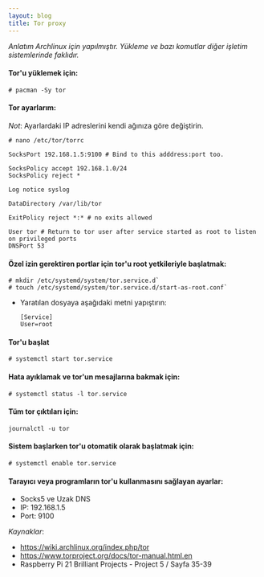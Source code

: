 ```yaml
---
layout: blog
title: Tor proxy
---
```

_Anlatım Archlinux için yapılmıştır. Yükleme ve bazı komutlar diğer işletim sistemlerinde faklıdır._

#### Tor'u yüklemek için:
```
# pacman -Sy tor
```

#### Tor ayarlarım:
_Not_: Ayarlardaki IP adreslerini kendi ağınıza göre değiştirin.

```
# nano /etc/tor/torrc
```

```
SocksPort 192.168.1.5:9100 # Bind to this adddress:port too.

SocksPolicy accept 192.168.1.0/24
SocksPolicy reject *

Log notice syslog

DataDirectory /var/lib/tor

ExitPolicy reject *:* # no exits allowed

User tor # Return to tor user after service started as root to listen on privileged ports
DNSPort 53
```

#### Özel izin gerektiren portlar için tor'u root yetkileriyle başlatmak:
```
# mkdir /etc/systemd/system/tor.service.d`
# touch /etc/systemd/system/tor.service.d/start-as-root.conf`
```

  * Yaratılan dosyaya aşağıdaki metni yapıştırın:
    ```
    [Service]
    User=root
    ```

#### Tor'u başlat
```
# systemctl start tor.service
```

#### Hata ayıklamak ve tor'un mesajlarına bakmak için:
```
# systemctl status -l tor.service
```

#### Tüm tor çıktıları için:
```
journalctl -u tor
```

#### Sistem başlarken tor'u otomatik olarak başlatmak için:
```
# systemctl enable tor.service
```

#### Tarayıcı veya programların tor'u kullanmasını sağlayan ayarlar:
 * Socks5 ve Uzak DNS
 * IP: 192.168.1.5
 * Port: 9100

_Kaynaklar_:
 
 * https://wiki.archlinux.org/index.php/tor
 * https://www.torproject.org/docs/tor-manual.html.en
 * Raspberry Pi 21 Brilliant Projects - Project 5 / Sayfa 35-39
